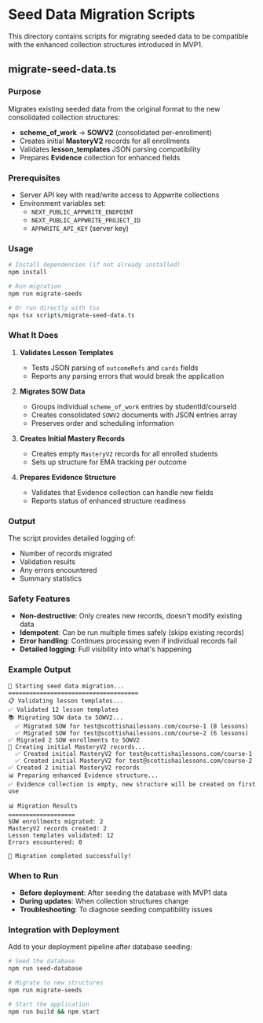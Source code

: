 # Seed Data Migration Scripts

This directory contains scripts for migrating seeded data to be compatible with the enhanced collection structures introduced in MVP1.

## migrate-seed-data.ts

### Purpose
Migrates existing seeded data from the original format to the new consolidated collection structures:
- **scheme_of_work** → **SOWV2** (consolidated per-enrollment)
- Creates initial **MasteryV2** records for all enrollments
- Validates **lesson_templates** JSON parsing compatibility
- Prepares **Evidence** collection for enhanced fields

### Prerequisites
- Server API key with read/write access to Appwrite collections
- Environment variables set:
  - `NEXT_PUBLIC_APPWRITE_ENDPOINT`
  - `NEXT_PUBLIC_APPWRITE_PROJECT_ID`
  - `APPWRITE_API_KEY` (server key)

### Usage

```bash
# Install dependencies (if not already installed)
npm install

# Run migration
npm run migrate-seeds

# Or run directly with tsx
npx tsx scripts/migrate-seed-data.ts
```

### What It Does

1. **Validates Lesson Templates**
   - Tests JSON parsing of `outcomeRefs` and `cards` fields
   - Reports any parsing errors that would break the application

2. **Migrates SOW Data**
   - Groups individual `scheme_of_work` entries by studentId/courseId
   - Creates consolidated `SOWV2` documents with JSON entries array
   - Preserves order and scheduling information

3. **Creates Initial Mastery Records**
   - Creates empty `MasteryV2` records for all enrolled students
   - Sets up structure for EMA tracking per outcome

4. **Prepares Evidence Structure**
   - Validates that Evidence collection can handle new fields
   - Reports status of enhanced structure readiness

### Output
The script provides detailed logging of:
- Number of records migrated
- Validation results
- Any errors encountered
- Summary statistics

### Safety Features
- **Non-destructive**: Only creates new records, doesn't modify existing data
- **Idempotent**: Can be run multiple times safely (skips existing records)
- **Error handling**: Continues processing even if individual records fail
- **Detailed logging**: Full visibility into what's happening

### Example Output
```
🚀 Starting seed data migration...
=====================================
📋 Validating lesson templates...
✅ Validated 12 lesson templates
📚 Migrating SOW data to SOWV2...
  ✅ Migrated SOW for test@scottishailessons.com/course-1 (8 lessons)
  ✅ Migrated SOW for test@scottishailessons.com/course-2 (6 lessons)
✅ Migrated 2 SOW enrollments to SOWV2
🎯 Creating initial MasteryV2 records...
  ✅ Created initial MasteryV2 for test@scottishailessons.com/course-1
  ✅ Created initial MasteryV2 for test@scottishailessons.com/course-2
✅ Created 2 initial MasteryV2 records
📊 Preparing enhanced Evidence structure...
✅ Evidence collection is empty, new structure will be created on first use

📊 Migration Results
===================
SOW enrollments migrated: 2
MasteryV2 records created: 2
Lesson templates validated: 12
Errors encountered: 0

🎉 Migration completed successfully!
```

### When to Run
- **Before deployment**: After seeding the database with MVP1 data
- **During updates**: When collection structures change
- **Troubleshooting**: To diagnose seeding compatibility issues

### Integration with Deployment
Add to your deployment pipeline after database seeding:

```bash
# Seed the database
npm run seed-database

# Migrate to new structures
npm run migrate-seeds

# Start the application
npm run build && npm start
```